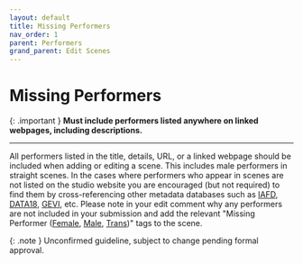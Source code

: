 ```yaml
---
layout: default
title: Missing Performers
nav_order: 1
parent: Performers
grand_parent: Edit Scenes
---
```


# Missing Performers

{: .important }
**Must include performers listed anywhere on linked webpages, including descriptions.**

---

All performers listed in the title, details, URL, or a linked webpage should be included when adding or editing a scene. This includes male performers in straight scenes. In the cases where performers who appear in scenes are not listed on the studio website you are encouraged (but not required) to find them by cross-referencing other metadata databases such as [IAFD](https://www.iafd.com/), [DATA18](https://www.data18.com/), [GEVI](https://gayeroticvideoindex.com/), etc. Please note in your edit comment why any performers are not included in your submission and add the relevant "Missing Performer ([Female](https://stashdb.org/tags/9ed214ad-f04f-4e7f-adc2-1d62c16fbcdb), [Male](https://stashdb.org/tags/38d88a3d-c22f-4b5b-a876-72a1f824481c), [Trans](https://stashdb.org/tags/2d80491c-1f2b-42e2-8ee3-45c13f6aa271))" tags to the scene.

{: .note }
Unconfirmed guideline, subject to change pending formal approval.
